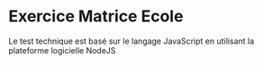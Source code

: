 # Exercice Matrice Ecole
Le test technique est basé sur le langage JavaScript en utilisant la plateforme logicielle NodeJS